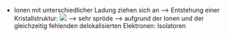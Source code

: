 - Ionen mit unterschiedlicher Ladung ziehen sich an --> Entstehung einer Kristallstruktur:
![](Pasted%20image%2020240410120600.png)
--> sehr spröde
--> aufgrund der Ionen und der gleichzeitig fehlenden delokalisierten Elektronen: Isolatoren